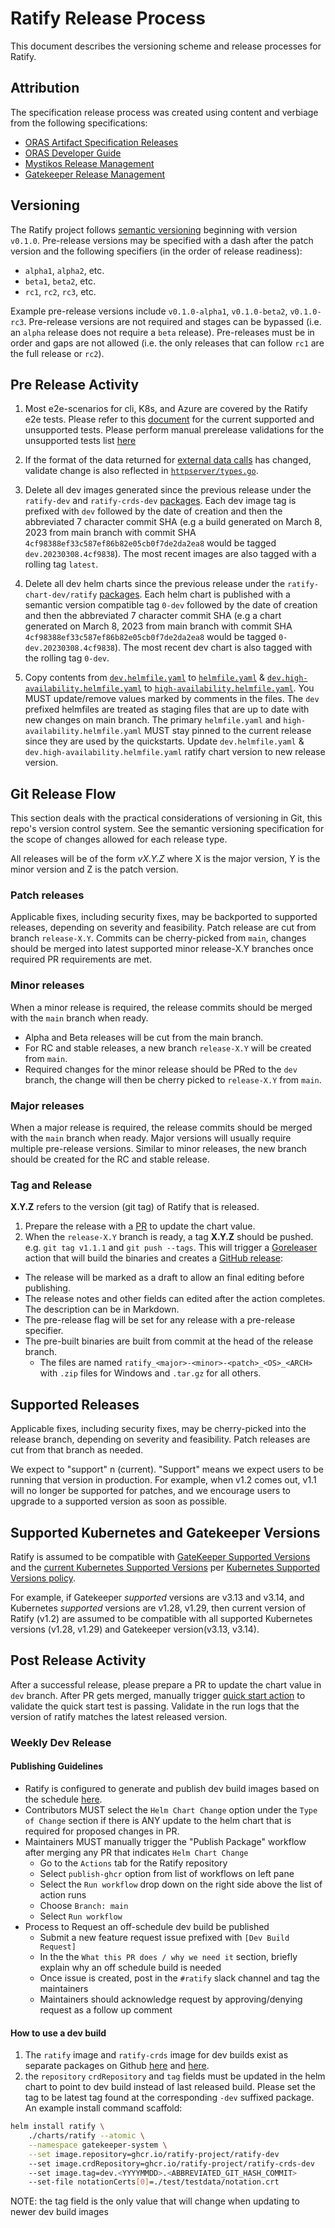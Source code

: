 # Ratify Release Process

This document describes the versioning scheme and release processes for Ratify.

## Attribution

The specification release process was created using content and verbiage from the following specifications:

* [ORAS Artifact Specification Releases](https://github.com/oras-project/artifacts-spec/blob/main/RELEASES.md)
* [ORAS Developer Guide](https://github.com/oras-project/oras-www/blob/main/docs/CLI/5_developer_guide.md)
* [Mystikos Release Management](https://github.com/deislabs/mystikos/blob/main/doc/releasing.md)
* [Gatekeeper Release Management](https://github.com/open-policy-agent/gatekeeper/blob/8f5201f0f48d50cc14153d100172689f03aa5f39/docs/Release_Management.md)

## Versioning

The Ratify project follows [semantic versioning](https://semver.org/) beginning with version `v0.1.0`.  Pre-release versions may be specified with a dash after the patch version and the following specifiers (in the order of release readiness):

* `alpha1`, `alpha2`, etc.
* `beta1`, `beta2`, etc.
* `rc1`, `rc2`, `rc3`, etc.

Example pre-release versions include `v0.1.0-alpha1`, `v0.1.0-beta2`, `v0.1.0-rc3`.  Pre-release versions are not required and stages can be bypassed (i.e. an `alpha` release does not require a `beta` release).  Pre-releases must be in order and gaps are not allowed (i.e. the only releases that can follow `rc1` are the full release or `rc2`).

## Pre Release Activity

1. Most e2e-scenarios for cli, K8s, and Azure are covered by the Ratify e2e tests. Please refer to this [document](test/validation.md) for the current supported and unsupported tests. Please perform manual prerelease validations for the unsupported tests list [here](test/validation.md#unsupported-tests)

2. If the format of the data returned for [external data calls](docs/reference/verification-result-version.md) has changed, validate change is also reflected in [`httpserver/types.go`](httpserver/types.go).

3. Delete all dev images generated since the previous release under the `ratify-dev` and `ratify-crds-dev` [packages](https://github.com/orgs/ratify-project/packages?repo_name=ratify). Each dev image tag is prefixed with `dev` followed by the date of creation and then the abbreviated 7 character commit SHA (e.g a build generated on March 8, 2023 from main branch with commit SHA `4cf98388ef33c587ef86b82e05cb0f7de2da2ea8` would be tagged `dev.20230308.4cf9838`). The most recent images are also tagged with a rolling tag `latest`.

4. Delete all dev helm charts since the previous release under the `ratify-chart-dev/ratify` [packages](https://github.com/orgs/ratify-project/packages?repo_name=ratify). Each helm chart is published with a semantic version compatible tag `0-dev` followed by the date of creation and then the abbreviated 7 character commit SHA (e.g a chart generated on March 8, 2023 from main branch with commit SHA `4cf98388ef33c587ef86b82e05cb0f7de2da2ea8` would be tagged `0-dev.20230308.4cf9838`). The most recent dev chart is also tagged with the rolling tag `0-dev`.

5. Copy contents from [`dev.helmfile.yaml`](dev.helmfile.yaml) to [`helmfile.yaml`](helmfile.yaml) & [`dev.high-availability.helmfile.yaml`](dev.high-availability.helmfile.yaml) to [`high-availability.helmfile.yaml`](high-availability.helmfile.yaml). You MUST update/remove values marked by comments in the files. The `dev` prefixed helmfiles are treated as staging files that are up to date with new changes on main branch. The primary `helmfile.yaml` and `high-availability.helmfile.yaml` MUST stay pinned to the current release since they are used by the quickstarts. Update `dev.helmfile.yaml` & `dev.high-availability.helmfile.yaml` ratify chart version to new release version.

## Git Release Flow

This section deals with the practical considerations of versioning in Git, this repo's version control system.  See the semantic versioning specification for the scope of changes allowed for each release type.

All releases will be of the form _vX.Y.Z_ where X is the major version, Y is the minor version and Z is the patch version.

### Patch releases

Applicable fixes, including security fixes, may be backported to supported releases, depending on severity and feasibility. Patch release are cut from branch `release-X.Y`. Commits can be cherry-picked from `main`, changes should be merged into latest supported minor release-X.Y branches once required PR requirements are met.

### Minor releases

When a minor release is required, the release commits should be merged with the `main` branch when ready.

* Alpha and Beta releases will be cut from the main branch.
* For RC and stable releases, a new branch `release-X.Y` will be created from `main`.
* Required changes for the minor release should be PRed to the `dev` branch, the change will then be cherry picked to `release-X.Y` from `main`.

### Major releases

When a major release is required, the release commits should be merged with the `main` branch when ready.  Major versions will usually require multiple pre-release versions. Similar to minor releases, the new branch should be created for the RC and stable release.

### Tag and Release

**X.Y.Z** refers to the version (git tag) of Ratify that is released.

1. Prepare the release with a [PR](https://github.com/ratify-project/ratify/pull/1031/files) to update the chart value.
2. When the `release-X.Y` branch is ready, a tag **X.Y.Z** should be pushed. e.g. `git tag v1.1.1` and `git push --tags`. This will trigger a [Goreleaser](https://goreleaser.com/) action that will build the binaries and creates a [GitHub release](https://help.github.com/articles/creating-releases/):

* The release will be marked as a draft to allow an final editing before publishing.
* The release notes and other fields can edited after the action completes.  The description can be in Markdown.
* The pre-release flag will be set for any release with a pre-release specifier.
* The pre-built binaries are built from commit at the head of the release branch.
  * The files are named `ratify_<major>-<minor>-<patch>_<OS>_<ARCH>` with `.zip` files for Windows and `.tar.gz` for all others.

## Supported Releases

Applicable fixes, including security fixes, may be cherry-picked into the release branch, depending on severity and feasibility. Patch releases are cut from that branch as needed.

We expect to "support" n (current). "Support" means we expect users to be running that version in production. For example, when v1.2 comes out, v1.1 will no longer be supported for patches, and we encourage users to upgrade to a supported version as soon as possible.

## Supported Kubernetes and Gatekeeper Versions

Ratify is assumed to be compatible with [GateKeeper Supported Versions](https://github.com/open-policy-agent/gatekeeper/blob/master/docs/Release_Management.md#supported-releases) and the [current Kubernetes Supported Versions](https://kubernetes.io/releases/patch-releases/#detailed-release-history-for-active-branches) per [Kubernetes Supported Versions policy](https://kubernetes.io/releases/version-skew-policy/).

For example, if Gatekeeper _supported_ versions are v3.13 and v3.14, and Kubernetes _supported_ versions are v1.28, v1.29, then current version of Ratify (v1.2) are assumed to be compatible with all supported Kubernetes versions (v1.28, v1.29) and Gatekeeper version(v3.13, v3.14).

## Post Release Activity

After a successful release, please prepare a PR to update the chart value in `dev` branch. After PR gets merged, manually trigger [quick start action](.github/quick-start.yml) to validate the quick start test is passing. Validate in the run logs that the version of ratify matches the latest released version.

### Weekly Dev Release

#### Publishing Guidelines

* Ratify is configured to generate and publish dev build images based on the schedule [here](https://github.com/ratify-project/ratify/blob/main/.github/workflows/publish-package.yml#L8).
* Contributors MUST select the `Helm Chart Change` option under the `Type of Change` section if there is ANY update to the helm chart that is required for proposed changes in PR.
* Maintainers MUST manually trigger the "Publish Package" workflow after merging any PR that indicates `Helm Chart Change`
  * Go to the `Actions` tab for the Ratify repository
  * Select `publish-ghcr` option from list of workflows on left pane
  * Select the `Run workflow` drop down on the right side above the list of action runs
  * Choose `Branch: main`
  * Select `Run workflow`
* Process to Request an off-schedule dev build be published
  * Submit a new feature request issue prefixed with `[Dev Build Request]`
  * In the the `What this PR does / why we need it` section, briefly explain why an off schedule build is needed
  * Once issue is created, post in the `#ratify` slack channel and tag the maintainers
  * Maintainers should acknowledge request by approving/denying request as a follow up comment

#### How to use a dev build

1. The `ratify` image and `ratify-crds` image for dev builds exist as separate packages on Github [here](https://github.com/ratify-project/ratify/pkgs/container/ratify-dev) and [here](https://github.com/ratify-project/ratify/pkgs/container/ratify-crds-dev).
2. the `repository` `crdRepository` and `tag` fields must be updated in the helm chart to point to dev build instead of last released build. Please set the tag to be latest tag found at the corresponding `-dev` suffixed package. An example install command scaffold:

```bash
helm install ratify \
    ./charts/ratify --atomic \
    --namespace gatekeeper-system \
    --set image.repository=ghcr.io/ratify-project/ratify-dev
    --set image.crdRepository=ghcr.io/ratify-project/ratify-crds-dev
    --set image.tag=dev.<YYYYMMDD>.<ABBREVIATED_GIT_HASH_COMMIT>
    --set-file notationCerts[0]=./test/testdata/notation.crt
```

NOTE: the tag field is the only value that will change when updating to newer dev build images
